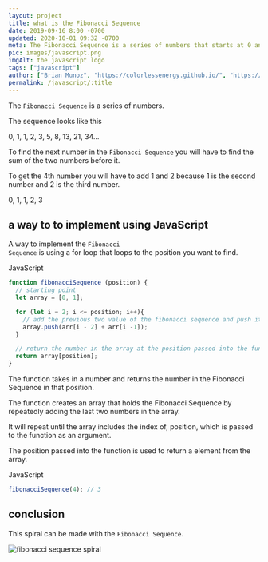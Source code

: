 ```yaml
---
layout: project
title: what is the Fibonacci Sequence
date: 2019-09-16 8:00 -0700
updated: 2020-10-01 09:32 -0700
meta: The Fibonacci Sequence is a series of numbers that starts at 0 and 1. The next number in the series is the sum of the last two numbers.
pic: images/javascript.png
imgAlt: the javascript logo
tags: ["javascript"]
author: ["Brian Munoz", "https://colorlessenergy.github.io/", "https://github.com/colorlessenergy"]
permalink: /javascript/:title
---
```


The <code class="highlight__code">Fibonacci Sequence</code> is a series of numbers. 

The sequence looks like this

0, 1, 1, 2, 3, 5, 8, 13, 21, 34...

To find the next number in the <code class="highlight__code">Fibonacci Sequence</code> you will have to find the sum of the two numbers before it.

To get the 4th number you will have to add 1 and 2 because 1 is the second number and 2 is the third number.

0, 1, 1, 2, <span class="highlight__code">3</span>

## a way to to implement using JavaScript
 
A way to implement the <code class="highlight__code">Fibonacci Sequence</code> is using a for loop that loops to the position you want to find.

<p class="highlight__file-desc">JavaScript</p>

```javascript
function fibonacciSequence (position) {
  // starting point
  let array = [0, 1];

  for (let i = 2; i <= position; i++){
    // add the previous two value of the fibonacci sequence and push it into the array
    array.push(arr[i - 2] + arr[i -1]);
  }

  // return the number in the array at the position passed into the function
  return array[position];
}
```

The function takes in a number and returns the number in the Fibonacci Sequence in that position.

The function creates an array that holds the Fibonacci Sequence by repeatedly adding the last two numbers in the array.

It will repeat until the array includes the index of, position, which is passed to the function as an argument.

The position passed into the function is used to return a element from the array.

<p class="highlight__file-desc">JavaScript</p>

```javascript
fibonacciSequence(4); // 3
```
 
## conclusion
 
This spiral can be made with the <code class="highlight__code">Fibonacci Sequence</code>.

<div class="center background-color-white">
  <img src="{{ site.baseurl }}/images/fibonacci-sequence/fibonacci.png" alt="fibonacci sequence spiral" title="fibonacci sequence spiral">
</div>